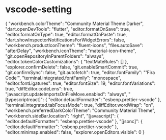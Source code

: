 # vscode-setting

{
  "workbench.colorTheme": "Community Material Theme Darker",
  "dart.openDevTools": "flutter",
  "editor.formatOnSave": true,
  "editor.formatOnType": true,
  "editor.formatOnPaste": true,
  "dart.showInspectorNotificationsForWidgetErrors": false,
  "workbench.productIconTheme": "fluent-icons",
  "files.autoSave": "afterDelay",
  "workbench.iconTheme": "material-icon-theme",
  "git.openRepositoryInParentFolders": "always",
  "editor.tokenColorCustomizations": {
    "textMateRules": []
  },
  "explorer.confirmDelete": false,
  "git.enableSmartCommit": true,
  "git.confirmSync": false,
  "git.autofetch": true,
  "editor.fontFamily": "'Fira Code'",
  "terminal.integrated.fontFamily": "monospace",
  "editor.fontLigatures": true,
  "editor.fontSize": 19,
  "editor.fontVariations": true,
  "diffEditor.codeLens": true,
  "javascript.updateImportsOnFileMove.enabled": "always",
  "[typescriptreact]": {
    "editor.defaultFormatter": "esbenp.prettier-vscode"
  },
  "terminal.integrated.tabFocusMode": true,
  "diffEditor.wordWrap": "on",
  "workbench.preferredDarkColorTheme": "Community Material Theme",
  "workbench.sideBar.location": "right",
  "[javascript]": {
    "editor.defaultFormatter": "esbenp.prettier-vscode"
  },
  "[jsonc]": {
    "editor.defaultFormatter": "esbenp.prettier-vscode"
  },
  "editor.minimap.enabled": false,
  "explorer.openEditors.visible": 0
}

